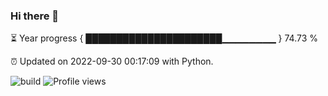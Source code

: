 ### Hi there 👋

⏳ Year progress  { ██████████████████████▁▁▁▁▁▁▁▁ } 74.73 %

⏰ Updated on 2022-09-30 00:17:09 with Python.

![build](https://github.com/shenxianpeng/year-progress/workflows/build/badge.svg) ![Profile views](https://gpvc.arturio.dev/shenxianpeng)